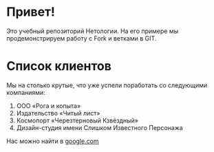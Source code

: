 # Привет! 

Это учебный репозиторий Нетологии. На его примере мы продемонстрируем работу с Fork и ветками в GIT.

# Список клиентов

Мы на столько крутые, что уже успели поработать со следующими компаниями:

1. ООО «Рога и копыта»
2. Издательство «Читый лист»
3. Космопорт «Черезтерновый Кзвёздный»
4. Дизайн-студия имени Слишком Известного Персонажа

Нас можно найти в [google.com](http://www.l.google.com)

